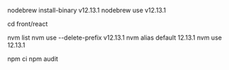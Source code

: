 nodebrew install-binary v12.13.1
nodebrew use v12.13.1


cd front/react

nvm list
nvm use --delete-prefix v12.13.1
nvm alias default 12.13.1
nvm use 12.13.1

npm ci
npm audit
